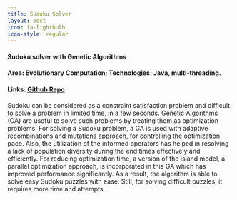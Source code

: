 ```yaml
---
title: Sudoku Solver
layout: post
icon: fa-lightbulb
icon-style: regular
---
```

#### Sudoku solver with Genetic Algorithms
#### Area: Evolutionary Computation; Technologies: Java, multi-threading.
#### Links: [Github Repo](https://github.com/mauliknshah/sudokuwithGA)

Sudoku can be considered as a constraint satisfaction problem and difficult to solve a problem in limited time, in a few seconds. Genetic Algorithms (GA) are useful to solve such problems by treating them as optimization problems. For solving a Sudoku problem, a GA is used with adaptive recombinations and mutations approach, for controlling the optimization pace. Also, the utilization of the informed operators has helped in resolving a lack of population diversity during the end times effectively and efficiently. For reducing optimization time, a version of the island model, a parallel optimization approach, is incorporated in this GA which has improved performance significantly. As a result, the algorithm is able to solve easy Sudoku puzzles with ease. Still, for solving difficult puzzles, it requires more time and attempts.

